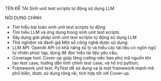 TÊN ĐỀ TÀI
Sinh unit test scripts tự động sử dụng LLM 

NỘI DUNG CHÍNH
- Tìm hiểu bài toán sinh unit test scripts tự động
- Tìm hiểu LLM và ứng dụng trong sinh unit test scripts 
- Xây dựng giải pháp sinh unit test scripts tự động sử dụng LLM 
- Thử nghiệm và đánh giá 
Một số công nghệ được sử dụng:
- LLM API: OpenAI API có khả năng xử lý và hiểu các tài liệu có ngôn ngữ tự nhiên phức tạp, dùng để đọc hiểu tài liệu yêu cầu;
- Coverage tool: Cover-up giúp tăng cường việc bao phủ mã nguồn khi tạo test case, hướng dẫn tinh chỉnh test case, và hỗ trợ python;
- Framework unit test: PyTest dễ sử dụng và là một framework mạnh mẽ phổ biến, được sử dụng rộng rãi, tích hợp tốt với Cover-up.
